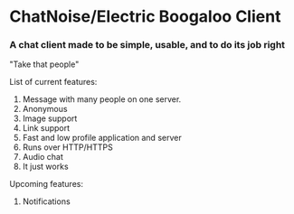 # ChatNoise/Electric Boogaloo Client
### A chat client made to be simple, usable, and to do its job right

"Take that people"

List of current features:
1. Message with many people on one server.
2. Anonymous
3. Image support
4. Link support
5. Fast and low profile application and server
6. Runs over HTTP/HTTPS
7. Audio chat
8. It just works

Upcoming features:
1. Notifications
